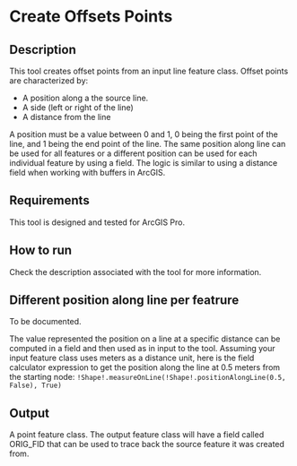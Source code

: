 # Create Offsets Points

## Description

This tool creates offset points from an input line feature class. Offset points are characterized by:
 - A position along a the source line.
 - A side (left or right of the line)
 - A distance from the line

A position must be a value between 0 and 1, 0 being the first point of the line, and 1 being the end point of the line. The same position along line can be used for all features or a different position can be used for each individual feature by using a field. The logic is similar to using a distance field when working with buffers in ArcGIS.

 ## Requirements

 This tool is designed and tested for ArcGIS Pro.

 ## How to run

Check the description associated with the tool for more information.

## Different position along line per featrure

To be documented. 

The value represented the position on a line at a specific distance can be computed in a field and then used as in input to the tool. Assuming your input feature class uses meters as a distance unit, here is the field calculator expression to get the position along the line at 0.5 meters from the starting node: `!Shape!.measureOnLine(!Shape!.positionAlongLine(0.5, False), True)`

 ## Output

 A point feature class. The output feature class will have a field called ORIG_FID that can be used to trace back the source feature it was created from.